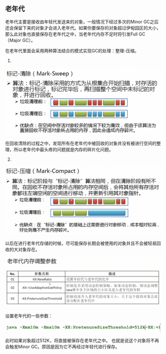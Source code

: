 ## 老年代

老年代主要是接收由年轻代发送来的对象，一般情况下经过多次的Minor GC之后还会保留下来的对象才会进入老年代。如果你要保存的对象超过伊甸园区的大小，那么此对象也直接保存在老年代之中，当老年代内存不足时将引发Full GC（Major GC）。

在老年代里面会采用两种算法结合的模式实现GC的处理：整理-压缩。

1.
  
![](/assets/3241517068298_.pic_hd.jpg)

在回收清除的过程之中，发现所有在老年代中被回收的对象并没有被进行空间的整理，所以老年代中最头疼的问题就是内存的碎片化问题。

2. 

![](/assets/3251517069024_.pic_hd.jpg)

以后在进行老年代存储的时候，尽可能保存长期会被使用的对象并且不会被轻易回收的大对象存在。

![](/assets/3261517069129_.pic_hd.jpg)

设置老年代的一些参数：

![](/assets/3271517069212_.pic.jpg)

此时如果对象超过512K，将直接被保存在老年代之中。 也就是说这个对象将不再会触发Minor GC。原因是因为它不再经过年轻代进行保存。